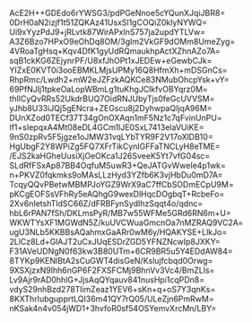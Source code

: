 AcE2H++GDEdo6rYWSG3/pdPGeNnoe5cYQunXJqiJBR8=
0DrH0aN2izjf1t51ZQKAz41UsxSl1gCOQiZ0klyNYWQ=
Ui9xYyzPdJ9+jRLvtk87WirAPxInS757ja2updYTLVw=
A3Z6Bzo7HPxO9eOhDq8OM/3gIm2VkGF9dOMm8UmeZyg=
4VRoaTgHsq+Kqv4DfK1gyUdRQmaukhpActXZhnAZo7A=
sqB1ckKG6ZEjynrPF/U8xfJhOPt1xJEDEw+eGewbCJk=
YIZxE0KVT0i3ooEBMKLMjsUPMy16Q8HfmXh+mDSGnCs=
RhpRmc/Lwdh2+mW2eJZFzkAQKCe83NMubOhcpYsk+vY=
69PfNJlj1tpkeOaLopWBmLg1tuKhgJClkfvOBYqrz0M=
thIlCyQvRRs52UkdrBUQ7OidRNJUbyTjs0feGcUVVSM=
yJhb8U33iJQj5gENcra+ZEGscu8j2DyhwpaQIjqA96M=
DUnXZod0TECf37T34gOnOXAqn1mF5Nz1c7qFvinUnPU=
lf1+sIepqxA4Mt08eDL4GCm1lJE0SxL7413elaVUiKE=
9nS0zpRv5F5jgze1oJMW31vqLYbTYR9F2V17oXlDB10=
HgUbgF2Y8WPiZg5FQ7XFrTikCynIGFFaTNCLyH8eTME=
/EJS2kaHGheUusiXjOeOKca1J26SveeK5Yt7vfG04sc=
SLdRfFSxAp87BB4OqfuMSuwR3+QeJATGvWweIe4p1wk=
n+PKVZ0fqkmks9oMAsLLzHyd3YZfb6K3vjHbDu0mD7A=
TcqyQQvPBetwMBMPJoYGZ9WrX9aC7ffCbSODmECpU9M=
pKCgEOFSsVFhRy5eAQhgG9wexDlHqcDOgbqT+RcbeFo=
2Xv6nIetshTldSC66Z/dFRBFynSydIhzSqqt4o/qdnc=
hbL6rPAN7fSh/DKLmsPyR/MB7w55WFMe5GRd6RN6m+U=
WKWTYsXF1MGWdN5Z/kuUVCWuaGmcnOa7nMZRAQ9VC2A=
ugU3NLb5KKBBsAQahmxGaARr0wM6y/HQAKYSE+LlkJo=
2LlCz8Ld+GlAJT2uCxJUqESDrZGD5YFNZNcwIp8JXKY=
F31AVeUDNgN0f63kw3B80UTm+6CR9BR5u5Y4EDdAW84=
8TYKp9KENlBtA2sCuGWT4disGeN/Kslujfcbqd0Orwg=
9XSXjzxN9lhh6nGP6F2FXSFCMj9BhnVv3Vc4/BmZLls=
Lv9Ajr9rAD0hhlG+JjsAqQYqauv841nusHpi1cqPDn8=
vdyS29nhBzd278TlimZeaz1YEV6+sKn+q+oS7Y3qnKs=
8KXThrIubgupprtLQI36m41QY7rQ05/ULeZjn6PmRwM=
nKSak4n4v054jWD1+3hvfoR0sf54OSYemvXrcMn/LBY=
